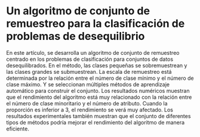 # Un algoritmo de conjunto de remuestreo para la clasificación de problemas de desequilibrio

En este artículo, se desarrolla un algoritmo de conjunto de remuestreo centrado en los problemas de clasificación para conjuntos de datos desequilibrados. En el método, las clases pequeñas se sobremuestrean y las clases grandes se submuestrean. La escala de remuestreo está determinada por la relación entre el número de clase mínimo y el número de clase máximo. Y se seleccionan múltiples métodos de aprendizaje automático para construir el conjunto. Los resultados numéricos muestran que el rendimiento del algoritmo está muy relacionado con la relación entre el número de clase minoritario y el número de atributo. Cuando la proporción es inferior a 3, el rendimiento se verá muy afectado. Los resultados experimentales también muestran que el conjunto de diferentes tipos de métodos podría mejorar el rendimiento del algoritmo de manera eficiente.


